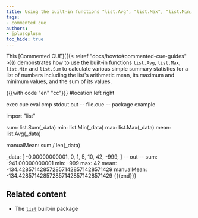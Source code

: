```yaml
---
title: Using the built-in functions "list.Avg", "list.Max", "list.Min, and "list.Sum" to summarise lists of numbers
tags:
- commented cue
authors:
- jpluscplusm
toc_hide: true
---
```


This [Commented CUE]({{< relref "docs/howto#commented-cue-guides" >}})
demonstrates how to use the built-in functions `list.Avg`, `list.Max`,
`list.Min` and `list.Sum` to calculate various simple summary statistics for a
list of numbers including the list's arithmetic mean, its maximum and minimum
values, and the sum of its values.

{{{with code "en" "cc"}}}
#location left right

exec cue eval
cmp stdout out
-- file.cue --
package example

import "list"

sum:  list.Sum(_data)
min:  list.Min(_data)
max:  list.Max(_data)
mean: list.Avg(_data)

manualMean: sum / len(_data)

_data: [
	-0.00000000001,
	0,
	1,
	5,
	10,
	42,
	-999,
]
-- out --
sum:        -941.00000000001
min:        -999
max:        42
mean:       -134.4285714285728571428571428571429
manualMean: -134.4285714285728571428571428571429
{{{end}}}

## Related content

- The [`list`](https://pkg.go.dev/cuelang.org/go/pkg/list) built-in package
